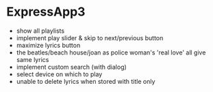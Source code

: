 ﻿# ExpressApp3

- show all playlists
- implement play slider & skip to next/previous button
- maximize lyrics button
- the beatles/beach house/joan as police woman's 'real love' all give same lyrics
- implement custom search (with dialog)
- select device on which to play
- unable to delete lyrics when stored with title only
